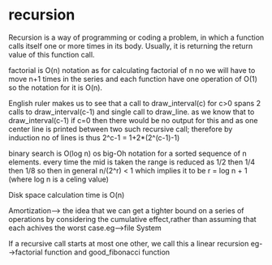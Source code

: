 # recursion
Recursion is a way of programming or coding a problem, in which a function calls itself one or more times in its body. Usually, it is returning the return value of this function call.

factorial is O(n) notation as for calculating factorial of n no we will have to move n+1 times in the series and each function have one operation of O(1) so the notation for it is O(n).

English ruler makes us to see that a call to draw_interval(c) for c>0 spans 2 calls to draw_interval(c-1) and single call to draw_line. as we know that to draw_interval(c-1) if c=0 then there would be no output for this and as one center line is printed between two such recursive call; therefore by induction no of lines is thus 2^c-1 = 1+2*(2^(c-1)-1)

binary search is O(log n) os big-Oh notation for a sorted sequence of n elements. every time the mid is taken the range is reduced as 1/2 then 1/4 then 1/8 
                  so then in general n/(2^r) < 1 
                  which implies it to be r = log n + 1 (where log n is a celing value)
                  
Disk space calculation time is O(n)

Amortization--> the idea that we can get a tighter bound on a series of operations by considering the cumulative effect,rather than assuming that each achives the worst case.eg-->file System

If a recursive call starts at most one other, we call this a linear recursion
eg-->factorial function and good_fibonacci function

